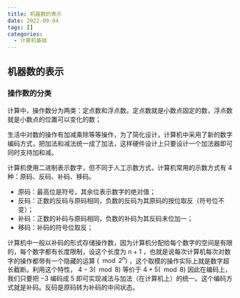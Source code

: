 ```yaml
---
title: 机器数的表示
date: 2022-09-04
tags: []
categories:
  - 计算机基础
---
```


## 机器数的表示

### 操作数的分类

计算中，操作数分为两类：定点数和浮点数。定点数就是小数点固定的数，浮点数就是小数点的位置可以变化的数；

生活中对数的操作有加减乘除等等操作，为了简化设计，计算机中采用了新的数字编码方式，把加法和减法统一成了加法，这样硬件设计上只要设计一个加法器即可同时支持加和减。

计算机使用二进制表示数字，但不同于人工示数方式，计算机常用的示数方式有 4 种：原码、反码、补码、移码。

- 原码：最高位是符号，其余位表示数字的绝对值；
- 反码：正数的反码与原码相同，负数的反码为其原码的按位取反（符号位不变）；
- 补码：正数的补码与原码相同，负数的补码为其反码末位加一；
- 移码：补码的符号位取反；

计算机中一般以补码的形式存储操作数，因为计算机分配给每个数字的空间是有限的，每个数字都有长度限制，设这个长度为 $n + 1$ ，也就是说每次计算机每次对数字的操作都带有一个隐藏的运算 $(\mod 2^n)$ ，这个取模的操作实际上就是数字超长截断。利用这个特性， $4-3 (\mod 8)$ 等价于 $4+5 (\mod 8)$ 因此在编码上，我们只要把 $-3$ 编码成 $5$ 即可实现减法与加法（在计算机上）的统一。这个编码方式就是补码。反码是原码转为补码的中间状态。

